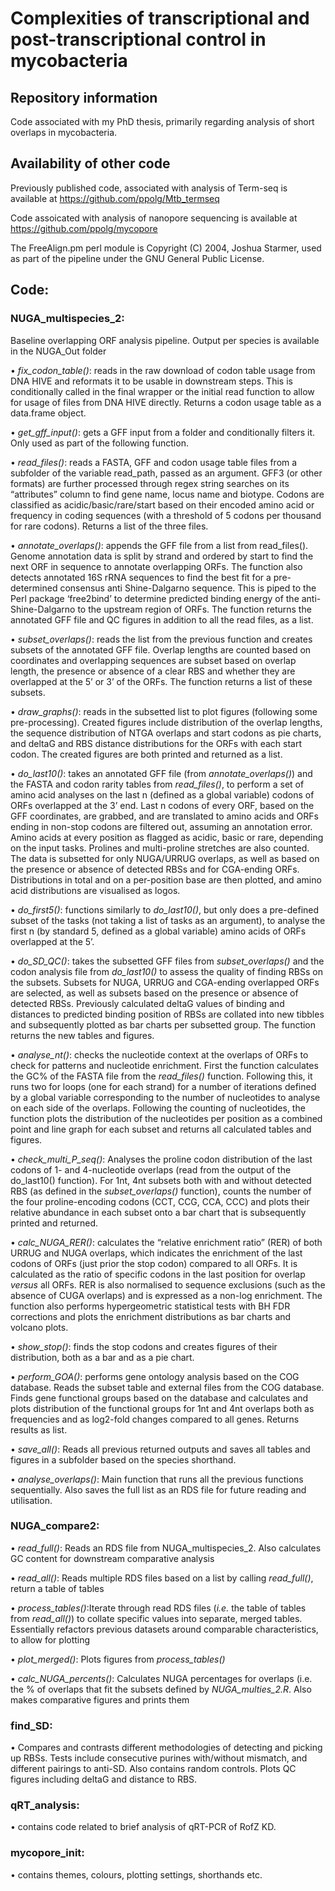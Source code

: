 # Complexities of transcriptional and post-transcriptional control in mycobacteria

## Repository information
Code associated with my PhD thesis, primarily regarding analysis of short overlaps in mycobacteria.

## Availability of other code
Previously published code, associated with analysis of Term-seq is available at https://github.com/ppolg/Mtb_termseq

Code assoicated with analysis of nanopore sequencing is available at https://github.com/ppolg/mycopore

The FreeAlign.pm perl module is Copyright (C) 2004, Joshua Starmer, used as part of the pipeline under the GNU General Public License.

## Code:

### NUGA_multispecies_2:

Baseline overlapping ORF analysis pipeline. Output per species is available in the NUGA_Out folder

•	_fix_codon_table()_: reads in the raw download of codon table usage from DNA HIVE and reformats it to be usable in downstream steps. This is conditionally called in the final wrapper or the initial read function to allow for usage of files from DNA HIVE directly. Returns a codon usage table as a data.frame object.

•	_get_gff_input()_: gets a GFF input from a folder and conditionally filters it. Only used as part of the following function.

•	_read_files()_: reads a FASTA, GFF and codon usage table files from a subfolder of the variable read_path, passed as an argument. GFF3 (or other formats) are further processed through regex string searches on its “attributes” column to find gene name, locus name and biotype. Codons are classified as acidic/basic/rare/start based on their encoded amino acid or frequency in coding sequences (with a threshold of 5 codons per thousand for rare codons). Returns a list of the three files.

•	_annotate_overlaps()_: appends the GFF file from a list from read_files(). Genome annotation data is split by strand and ordered by start to find the next ORF in sequence to annotate overlapping ORFs. The function also detects annotated 16S rRNA sequences to find the best fit for a pre-determined consensus anti Shine-Dalgarno sequence. This is piped to the Perl package ‘free2bind’ to determine predicted binding energy of the anti-Shine-Dalgarno to the upstream region of ORFs. The function returns the annotated GFF file and QC figures in addition to all the read files, as a list.

•	_subset_overlaps()_: reads the list from the previous function and creates subsets of the annotated GFF file. Overlap lengths are counted based on coordinates and overlapping sequences are subset based on overlap length, the presence or absence of a clear RBS and whether they are overlapped at the 5’ or 3’ of the ORFs. The function returns a list of these subsets.

•	_draw_graphs()_: reads in the subsetted list to plot figures (following some pre-processing). Created figures include distribution of the overlap lengths, the sequence distribution of NTGA overlaps and start codons as pie charts, and deltaG and RBS distance distributions for the ORFs with each start codon. The created figures are both printed and returned as a list.

•	_do_last10()_: takes an annotated GFF file (from _annotate_overlaps()_) and the FASTA and codon rarity tables from _read_files()_, to perform a set of amino acid analyses on the last n (defined as a global variable) codons of ORFs overlapped at the 3’ end. Last n codons of every ORF, based on the GFF coordinates, are grabbed, and are translated to amino acids and ORFs ending in non-stop codons are filtered out, assuming an annotation error. Amino acids at every position as flagged as acidic, basic or rare, depending on the input tasks. Prolines and multi-proline stretches are also counted. The data is subsetted for only NUGA/URRUG overlaps, as well as based on the presence or absence of detected RBSs and for CGA-ending ORFs. Distributions in total and on a per-position base are then plotted, and amino acid distributions are visualised as logos.

•	_do_first5()_: functions similarly to _do_last10()_, but only does a pre-defined subset of the tasks (not taking a list of tasks as an argument), to analyse the first n (by standard 5, defined as a global variable) amino acids of ORFs overlapped at the 5’.

•	_do_SD_QC()_: takes the subsetted GFF files from _subset_overlaps()_ and the codon analysis file from _do_last10()_ to assess the quality of finding RBSs on the subsets. Subsets for NUGA, URRUG and CGA-ending overlapped ORFs are selected, as well as subsets based on the presence or absence of detected RBSs. Previously calculated deltaG values of binding and distances to predicted binding position of RBSs are collated into new tibbles and subsequently plotted as bar charts per subsetted group. The function returns the new tables and figures.

•	_analyse_nt()_: checks the nucleotide context at the overlaps of ORFs to check for patterns and nucleotide enrichment. First the function calculates the GC% of the FASTA file from the _read_files()_ function. Following this, it runs two for loops (one for each strand) for a number of iterations defined by a global variable corresponding to the number of nucleotides to analyse on each side of the overlaps. Following the counting of nucleotides, the function plots the distribution of the nucleotides per position as a combined point and line graph for each subset and returns all calculated tables and figures.

•	_check_multi_P_seq()_: Analyses the proline codon distribution of the last codons of 1- and 4-nucleotide overlaps (read from the output of the do_last10() function). For 1nt, 4nt subsets both with and without detected RBS (as defined in the _subset_overlaps()_ function), counts the number of the four proline-encoding codons (CCT, CCG, CCA, CCC) and plots their relative abundance in each subset onto a bar chart that is subsequently printed and returned. 

•	_calc_NUGA_RER()_: calculates the “relative enrichment ratio” (RER) of both URRUG and NUGA overlaps, which indicates the enrichment of the last codons of ORFs (just prior the stop codon) compared to all ORFs. It is calculated as the ratio of specific codons in the last position for overlap _versus_ all ORFs.
RER is also normalised to sequence exclusions (such as the absence of CUGA overlaps) and is expressed as a non-log enrichment. The function also performs hypergeometric statistical tests with BH FDR corrections and plots the enrichment distributions as bar charts and volcano plots.

•	_show_stop()_: finds the stop codons and creates figures of their distribution, both as a bar and as a pie chart.

•	_perform_GOA()_: performs gene ontology analysis based on the COG database. Reads the subset table and external files from the COG database. Finds gene functional groups based on the database and calculates and plots distribution of the functional groups for 1nt and 4nt overlaps both as frequencies and as log2-fold changes compared to all genes. Returns results as list.

•	_save_all()_: Reads all previous returned outputs and saves all tables and figures in a subfolder based on the species shorthand. 

•	_analyse_overlaps()_: Main function that runs all the previous functions sequentially. Also saves the full list as an RDS file for future reading and utilisation.


### NUGA_compare2:

•	_read_full()_: Reads an RDS file from NUGA_multispecies_2. Also calculates GC content for downstream comparative analysis

•	_read_all()_: Reads multiple RDS files based on a list by calling _read_full()_, return a table of tables

•	_process_tables()_:Iterate through read RDS files (_i.e._ the table of tables from _read_all()_) to collate specific values into separate, merged tables. Essentially refactors previous datasets around comparable characteristics, to allow for plotting 

•	_plot_merged()_: Plots figures from _process_tables()_

•	_calc_NUGA_percents()_: Calculates NUGA percentages for overlaps (i.e. the % of overlaps that fit the subsets defined by _NUGA_multies_2.R_. Also makes comparative figures and prints them


### find_SD:

•	Compares and contrasts different methodologies of detecting and picking up RBSs. Tests include consecutive purines with/without mismatch, and different pairings to anti-SD. Also contains random controls. Plots QC figures including deltaG and distance to RBS.


### qRT_analysis:
•	contains code related to brief analysis of qRT-PCR of RofZ KD. 

### mycopore_init:
•	contains themes, colours, plotting settings, shorthands etc.




